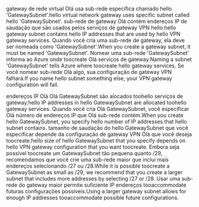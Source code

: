 <span data-ttu-id="86b51-101">gateway de rede virtual Olá usa sub-rede específica chamado hello 'GatewaySubnet'.</span><span class="sxs-lookup"><span data-stu-id="86b51-101">hello virtual network gateway uses specific subnet called hello 'GatewaySubnet'.</span></span> <span data-ttu-id="86b51-102">sub-rede de gateway Olá contém endereços IP de saudação que são usados pelos serviços de gateway VPN hello.</span><span class="sxs-lookup"><span data-stu-id="86b51-102">hello gateway subnet contains hello IP addresses that are used by hello VPN gateway services.</span></span> <span data-ttu-id="86b51-103">Quando você cria uma sub-rede de gateway, ela deve ser nomeada como 'GatewaySubnet'.</span><span class="sxs-lookup"><span data-stu-id="86b51-103">When you create a gateway subnet, it must be named 'GatewaySubnet'.</span></span>  <span data-ttu-id="86b51-104">Nomear uma sub-rede 'GatewaySubnet' informa ao Azure onde toocreate Olá serviços de gateway.</span><span class="sxs-lookup"><span data-stu-id="86b51-104">Naming a subnet 'GatewaySubnet' tells Azure where toocreate hello gateway services.</span></span> <span data-ttu-id="86b51-105">Se você nomear sub-rede Olá algo, sua configuração de gateway VPN falhará.</span><span class="sxs-lookup"><span data-stu-id="86b51-105">If you name hello subnet something else, your VPN gateway configuration will fail.</span></span>

<span data-ttu-id="86b51-106">endereços IP Olá Olá GatewaySubnet são alocados toohello serviços de gateway.</span><span class="sxs-lookup"><span data-stu-id="86b51-106">hello IP addresses in hello GatewaySubnet are allocated toohello gateway services.</span></span> <span data-ttu-id="86b51-107">Quando você cria Olá GatewaySubnet, você especificar Olá número de endereços IP que Olá sub-rede contém.</span><span class="sxs-lookup"><span data-stu-id="86b51-107">When you create hello GatewaySubnet, you specify hello number of IP addresses that hello subnet contains.</span></span> <span data-ttu-id="86b51-108">tamanho de saudação do hello GatewaySubnet que você especificar depende da configuração de gateway VPN Olá que você deseja toocreate.</span><span class="sxs-lookup"><span data-stu-id="86b51-108">hello size of hello GatewaySubnet that you specify depends on hello VPN gateway configuration that you want toocreate.</span></span> <span data-ttu-id="86b51-109">Embora seja possível toocreate um GatewaySubnet tão pequena quanto /29, recomendamos que você crie uma sub-rede maior que inclui mais endereços selecionando /27 ou /28.</span><span class="sxs-lookup"><span data-stu-id="86b51-109">While it is possible toocreate a GatewaySubnet as small as /29, we recommend that you create a larger subnet that includes more addresses by selecting /27 or /28.</span></span> <span data-ttu-id="86b51-110">Usar uma sub-rede do gateway maior permite suficiente IP endereços tooaccommodate futuras configurações possíveis.</span><span class="sxs-lookup"><span data-stu-id="86b51-110">Using a larger gateway subnet allows for enough IP addresses tooaccommodate possible future configurations.</span></span>
